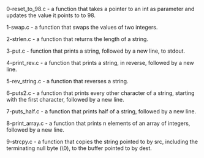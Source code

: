 0-reset_to_98.c -  a function that takes a pointer to an int as parameter and updates the value it points to to 98.

1-swap.c -  a function that swaps the values of two integers.


2-strlen.c - a function that returns the length of a string.

3-put.c - function that prints a string, followed by a new line, to stdout.


4-print_rev.c - a function that prints a string, in reverse, followed by a new line.

5-rev_string.c - a function that reverses a string.

6-puts2.c - a function that prints every other character of a string, starting with the first character, followed by a new line.



7-puts_half.c - a function that prints half of a string, followed by a new line.


8-print_array.c - a function that prints n elements of an array of integers, followed by a new line.


9-strcpy.c - a function that copies the string pointed to by src, including the terminating null byte (\0), to the buffer pointed to by dest.

